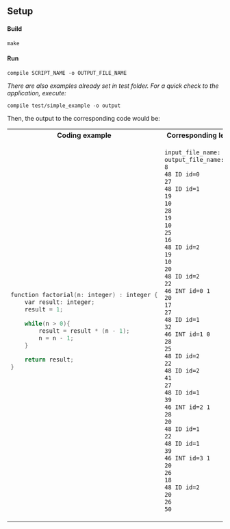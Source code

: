 ## Setup
#### Build
`make`

#### Run
`compile SCRIPT_NAME -o OUTPUT_FILE_NAME`

_There are also examples already set in test folder. For a quick check to the application, execute:_

`compile test/simple_example -o output`

Then, the output to the corresponding code would be:


<table>
<tr>
<th>Coding example </th>
<th>Corresponding lexical tokens output</th>
</tr>
<tr>
<td>

```C++
function factorial(n: integer) : integer {
	var result: integer;
    result = 1;

	while(n > 0){
		result = result * (n - 1);
        n = n - 1;
	}

	return result;
}
```

</td>
<td>

```txt
input_file_name: test/simple_example
output_file_name: output
8 
48 ID id=0 
27 
48 ID id=1 
19 
10 
28 
19 
10 
25 
16 
48 ID id=2 
19 
10 
20 
48 ID id=2 
22 
46 INT id=0 1 
20 
17 
27 
48 ID id=1 
32 
46 INT id=1 0 
28 
25 
48 ID id=2 
22 
48 ID id=2 
41 
27 
48 ID id=1 
39 
46 INT id=2 1 
28 
20 
48 ID id=1 
22 
48 ID id=1 
39 
46 INT id=3 1 
20 
26 
18 
48 ID id=2 
20 
26 
50 
```

</td>
</tr>
</table>
